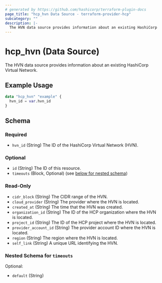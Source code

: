 ```yaml
---
# generated by https://github.com/hashicorp/terraform-plugin-docs
page_title: "hcp_hvn Data Source - terraform-provider-hcp"
subcategory: ""
description: |-
  The HVN data source provides information about an existing HashiCorp Virtual Network.
---
```


# hcp_hvn (Data Source)

The HVN data source provides information about an existing HashiCorp Virtual Network.

## Example Usage

```terraform
data "hcp_hvn" "example" {
  hvn_id = var.hvn_id
}
```

<!-- schema generated by tfplugindocs -->
## Schema

### Required

- `hvn_id` (String) The ID of the HashiCorp Virtual Network (HVN).

### Optional

- `id` (String) The ID of this resource.
- `timeouts` (Block, Optional) (see [below for nested schema](#nestedblock--timeouts))

### Read-Only

- `cidr_block` (String) The CIDR range of the HVN.
- `cloud_provider` (String) The provider where the HVN is located.
- `created_at` (String) The time that the HVN was created.
- `organization_id` (String) The ID of the HCP organization where the HVN is located.
- `project_id` (String) The ID of the HCP project where the HVN is located.
- `provider_account_id` (String) The provider account ID where the HVN is located.
- `region` (String) The region where the HVN is located.
- `self_link` (String) A unique URL identifying the HVN.

<a id="nestedblock--timeouts"></a>
### Nested Schema for `timeouts`

Optional:

- `default` (String)


